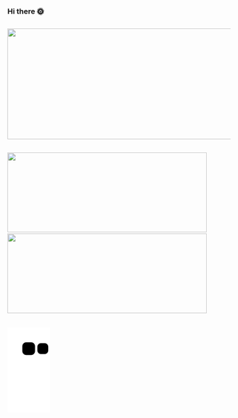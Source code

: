 ### Hi there 🌞
##
<img align="center" height="250" width="600" src="https://i.pinimg.com/originals/82/48/32/82483210450fd8614b9e057ab08394df.gif">

##
 
  <a href="https://github.com/thaynadinizz">
  <img height="180em" width="450" src="https://github-readme-stats.vercel.app/api?username=thaynadinizz&show_icons=true&theme=radical&include_all_commits=true&count_private=true"/>
  <img height="180em" width="450" src="https://github-readme-stats.vercel.app/api/top-langs/?username=thaynadinizz&layout=compact&langs_count=7&theme=radical"/>
 </div>

 ##
 ![Snake animation](https://github.com/rafaballerini/rafaballerini/blob/output/github-contribution-grid-snake.svg)
